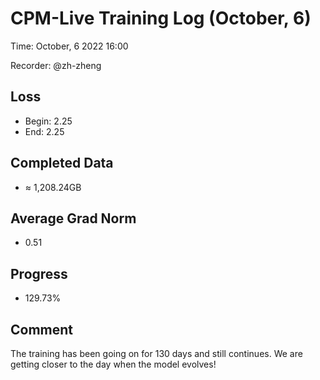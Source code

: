
# CPM-Live Training Log (October, 6)

Time: October, 6 2022 16:00

Recorder: @zh-zheng

## Loss
- Begin: 2.25
- End: 2.25
	
## Completed Data
- $\approx$ 1,208.24GB

## Average Grad Norm
- 0.51

## Progress
- 129.73%

## Comment

The training has been going on for 130 days and still continues. We are getting closer to the day when the model evolves!
